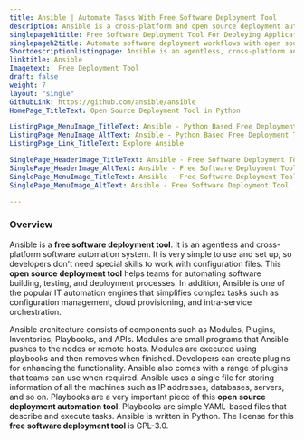 ```yaml
---
title: Ansible | Automate Tasks With Free Software Deployment Tool
description: Ansible is a cross-platform and open source deployment automation tool. It is agentless and enables DevOps teams for building, testing and deploying software.
singlepageh1title: Free Software Deployment Tool For Deploying Applications
singlepageh2title: Automate software deployment workflows with open source deployment tool. Easily handle configuration management, intra-service orchestration and provisioning.
Shortdescriptionlistingpage: Ansible is an agentless, cross-platform and free software deployment tool. Easily handle complex tasks including configuration management, intraservice orchestration and provisioning
linktitle: Ansible
Imagetext:  Free Deployment Tool 
draft: false
weight: 7
layout: "single"
GithubLink: https://github.com/ansible/ansible
HomePage_TitleText: Open Source Deployment Tool in Python

ListingPage_MenuImage_TitleText: Ansible - Python Based Free Deployment Tool
ListingPage_MenuImage_AltText: Ansible - Python Based Free Deployment Tool
ListingPage_Link_TitleText: Explore Ansible

SinglePage_HeaderImage_TitleText: Ansible - Free Software Deployment Tool
SinglePage_HeaderImage_AltText: Ansible - Free Software Deployment Tool
SinglePage_MenuImage_TitleText: Ansible - Free Software Deployment Tool
SinglePage_MenuImage_AltText: Ansible - Free Software Deployment Tool

---
```

### **Overview**

Ansible is a **free software deployment tool**. It is an agentless and cross-platform software automation system. It is very simple to use and set up, so developers don't need special skills to work with configuration files. This **open source deployment tool** helps teams for automating software building, testing, and deployment processes. In addition, Ansible is one of the popular IT automation engines that simplifies complex tasks such as configuration management, cloud provisioning, and intra-service orchestration.

Ansible architecture consists of components such as Modules, Plugins, Inventories, Playbooks, and APIs. Modules are small programs that Ansible pushes to the nodes or remote hosts. Modules are executed using playbooks and then removes when finished. Developers can create plugins for enhancing the functionality. Ansible also comes with a range of plugins that teams can use when required. Ansible uses a single file for storing information of all the machines such as IP addresses, databases, servers, and so on. Playbooks are a very important piece of this **open source deployment automation tool**. Playbooks are simple YAML-based files that describe and execute tasks. Ansible is written in Python. The license for this **free software deployment tool** is GPL-3.0.
